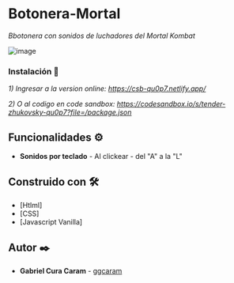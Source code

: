 # Botonera-Mortal



_Bbotonera con sonidos de luchadores del Mortal Kombat_

![image](https://user-images.githubusercontent.com/63132435/123553178-11bebb00-d750-11eb-9d20-eecfd3899704.png)


### Instalación 🔧

_1) Ingresar a la version online: https://csb-qu0p7.netlify.app/_

_2) O al codigo en code sandbox: https://codesandbox.io/s/tender-zhukovsky-qu0p7?file=/package.json_


## Funcionalidades ⚙️

* **Sonidos por teclado** - Al clickear - del "A" a la "L"


## Construido con 🛠️

* [Htlml]
* [CSS]
* [Javascript Vanilla]

## Autor ✒️

* **Gabriel Cura Caram** - [ggcaram](https://github.com/ggcaram)
